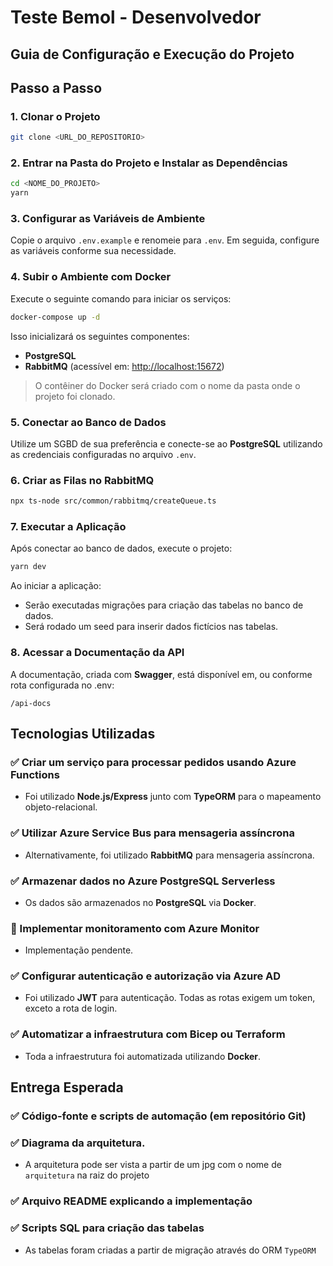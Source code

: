# Teste Bemol - Desenvolvedor

## Guia de Configuração e Execução do Projeto

## Passo a Passo

### 1. Clonar o Projeto

```sh
git clone <URL_DO_REPOSITORIO>
```

### 2. Entrar na Pasta do Projeto e Instalar as Dependências

```sh
cd <NOME_DO_PROJETO>
yarn
```

### 3. Configurar as Variáveis de Ambiente

Copie o arquivo `.env.example` e renomeie para `.env`. Em seguida, configure as variáveis conforme sua necessidade.

### 4. Subir o Ambiente com Docker

Execute o seguinte comando para iniciar os serviços:

```sh
docker-compose up -d
```

Isso inicializará os seguintes componentes:

- **PostgreSQL**
- **RabbitMQ** (acessível em: [http://localhost:15672](http://localhost:15672))

> O contêiner do Docker será criado com o nome da pasta onde o projeto foi clonado.

### 5. Conectar ao Banco de Dados

Utilize um SGBD de sua preferência e conecte-se ao **PostgreSQL** utilizando as credenciais configuradas no arquivo `.env`.

### 6. Criar as Filas no RabbitMQ

```sh
npx ts-node src/common/rabbitmq/createQueue.ts
```

### 7. Executar a Aplicação

Após conectar ao banco de dados, execute o projeto:

```sh
yarn dev
```

Ao iniciar a aplicação:

- Serão executadas migrações para criação das tabelas no banco de dados.
- Será rodado um seed para inserir dados fictícios nas tabelas.

### 8. Acessar a Documentação da API

A documentação, criada com **Swagger**, está disponível em, ou conforme rota configurada no .env:

```
/api-docs
```

## Tecnologias Utilizadas

### ✅ Criar um serviço para processar pedidos usando Azure Functions

- Foi utilizado **Node.js/Express** junto com **TypeORM** para o mapeamento objeto-relacional.

### ✅ Utilizar Azure Service Bus para mensageria assíncrona

- Alternativamente, foi utilizado **RabbitMQ** para mensageria assíncrona.

### ✅ Armazenar dados no Azure PostgreSQL Serverless

- Os dados são armazenados no **PostgreSQL** via **Docker**.

### 🚧 Implementar monitoramento com Azure Monitor

- Implementação pendente.

### ✅ Configurar autenticação e autorização via Azure AD

- Foi utilizado **JWT** para autenticação. Todas as rotas exigem um token, exceto a rota de login.

### ✅ Automatizar a infraestrutura com Bicep ou Terraform

- Toda a infraestrutura foi automatizada utilizando **Docker**.

## Entrega Esperada

### ✅ Código-fonte e scripts de automação (em repositório Git)

### ✅ Diagrama da arquitetura.

- A arquitetura pode ser vista a partir de um jpg com o nome de `arquitetura` na raiz do projeto

### ✅ Arquivo README explicando a implementação

### ✅ Scripts SQL para criação das tabelas

- As tabelas foram criadas a partir de migração através do ORM `TypeORM`
